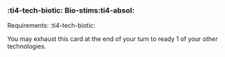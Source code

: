 ### :ti4-tech-biotic: **Bio-stims**:ti4-absol:

Requirements: :ti4-tech-biotic:

You may exhaust this card at the end of your turn to ready 1 of your other technologies.
